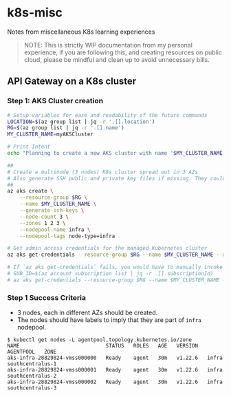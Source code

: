 # k8s-misc
Notes from miscellaneous K8s learning experiences

> NOTE: This is strictly WIP documentation from my personal experience, if you are following this, and creating resources on public cloud, please be mindful and clean up to avoid unnecessary bills.

## API Gateway on a K8s cluster
### Step 1: AKS Cluster creation
```bash
# Setup variables for ease and readability of the future commands
LOCATION=$(az group list | jq -r '.[].location')
RG=$(az group list | jq -r '.[].name')
MY_CLUSTER_NAME=myAKSCluster

# Print Intent 
echo "Planning to create a new AKS cluster with name '$MY_CLUSTER_NAME' in Resource Group '$RG' at '$LOCATION'. Subscription ID is '$SUB_ID'"

##
# Create a multinode (3 nodes) K8s cluster spread out in 3 AZs
# Also generate SSH public and private key files if missing. They could be used to SSH into the VMs
##
az aks create \
    --resource-group $RG \
    --name $MY_CLUSTER_NAME \
    --generate-ssh-keys \
    --node-count 3 \
    --zones 1 2 3 \
    --nodepool-name infra \
    --nodepool-tags node-type=infra

# Get admin access credentials for the managed Kubernetes cluster
az aks get-credentials --resource-group $RG --name $MY_CLUSTER_NAME --admin 

# If `az aks get-credentials` fails, you would have to manually invoke these commands and re-run the get-credentials command
# SUB_ID=$(az account subscription list | jq -r .[].subscriptionId)
# az aks get-credentials --resource-group $RG --name $MY_CLUSTER_NAME --overwrite-existing --admin
```
### Step 1 Success Criteria
- 3 nodes, each in different AZs should be created.
- The nodes should have labels to imply that they are part of `infra` nodepool.
```
$ kubectl get nodes -L agentpool,topology.kubernetes.io/zone
NAME                            STATUS   ROLES   AGE   VERSION   AGENTPOOL   ZONE
aks-infra-28829824-vmss000000   Ready    agent   30m   v1.22.6   infra       southcentralus-1
aks-infra-28829824-vmss000001   Ready    agent   30m   v1.22.6   infra       southcentralus-2
aks-infra-28829824-vmss000002   Ready    agent   30m   v1.22.6   infra       southcentralus-3
```
